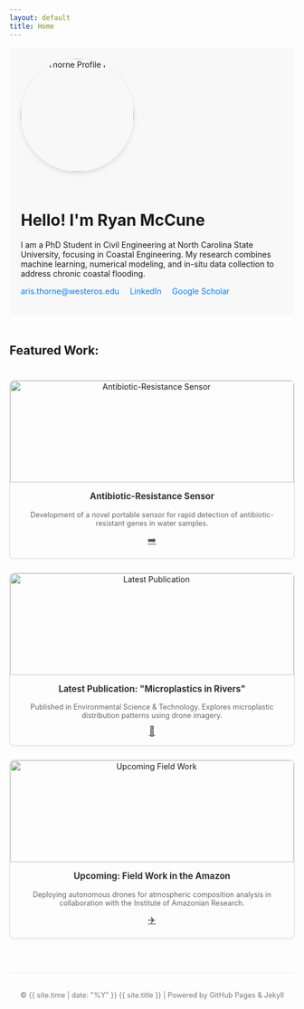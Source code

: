 ```yaml
---
layout: default
title: Home
---
```


<style>
  /* Basic custom CSS to mimic the layout. You might need to adjust based on your chosen theme. */
  .profile-section {
    display: flex;
    flex-wrap: wrap;
    align-items: center;
    gap: 30px; /* Space between image and text */
    margin-bottom: 50px;
    padding: 20px;
    border-radius: 8px;
    background-color: #f8f8f8; /* Light background for the section */
  }
  .profile-image {
    flex: 0 0 200px; /* Fixed width for the image container */
    height: 200px; /* Fixed height to make it a circle */
    border-radius: 50%;
    overflow: hidden;
    box-shadow: 0 4px 8px rgba(0,0,0,0.1);
  }
  .profile-image img {
    width: 100%;
    height: 100%;
    object-fit: cover;
  }
  .profile-text {
    flex: 1; /* Takes remaining space */
    min-width: 300px; /* Ensures text doesn't get too narrow */
  }
  .social-links a {
    margin-right: 15px;
    text-decoration: none;
    color: #007bff; /* Example link color */
  }
  .featured-work-grid {
    display: grid;
    grid-template-columns: repeat(auto-fit, minmax(280px, 1fr)); /* Responsive grid */
    gap: 25px;
    margin-top: 40px;
  }
  .work-item {
    border: 1px solid #ddd;
    border-radius: 8px;
    overflow: hidden;
    box-shadow: 0 2px 5px rgba(0,0,0,0.05);
    text-align: center;
  }
  .work-item img {
    width: 100%;
    height: 180px; /* Consistent height for images */
    object-fit: cover;
    display: block;
  }
  .work-item-content {
    padding: 15px;
  }
  .work-item-content h3 {
    margin-top: 0;
    font-size: 1.1em;
    color: #333;
  }
  .work-item-content p {
    font-size: 0.9em;
    color: #666;
    margin-bottom: 10px;
  }
  .work-item-content .icon-link {
    display: inline-block;
    margin: 0 10px;
    color: #555;
    font-size: 1.2em;
  }
  .footer-info {
    text-align: center;
    margin-top: 60px;
    padding-top: 20px;
    border-top: 1px solid #eee;
    color: #777;
    font-size: 0.9em;
  }
</style>

<div class="profile-section">
  <div class="profile-image">
    <img src="/assets/profile.jpg" alt="Aris Thorne Profile Photo">
  </div>
  <div class="profile-text">
    <h1>Hello! I'm Ryan McCune</h1>
    <p>I am a PhD Student in Civil Engineering at North Carolina State University, focusing in Coastal Engineering. My research combines machine learning, numerical modeling, and in-situ data collection to address chronic coastal flooding.</p>
    <p class="social-links">
      <a href="mailto:rmccune@ncsu.edu">aris.thorne@westeros.edu</a>
      <a href="https://linkedin.com/in/ryan-mccune" target="_blank" rel="noopener noreferrer">LinkedIn</a>
      <a href="https://scholar.google.com/citations?user=CnYIFHQAAAAJ&hl=en&oi=ao" target="_blank" rel="noopener noreferrer">Google Scholar</a>
    </p>
  </div>
</div>

<h2>Featured Work:</h2>
<div class="featured-work-grid">
  <div class="work-item">
    <img src="/assets/sensor_prototype.jpg" alt="Antibiotic-Resistance Sensor">
    <div class="work-item-content">
      <h3>Antibiotic-Resistance Sensor</h3>
      <p>Development of a novel portable sensor for rapid detection of antibiotic-resistant genes in water samples.</p>
      <a href="/sensordev/#project-antibiotic" class="icon-link">➡️</a>
    </div>
  </div>

  <div class="work-item">
    <img src="/assets/publication_graph.jpg" alt="Latest Publication">
    <div class="work-item-content">
      <h3>Latest Publication: "Microplastics in Rivers"</h3>
      <p>Published in Environmental Science & Technology. Explores microplastic distribution patterns using drone imagery.</p>
      <a href="/publications/#microplastics" class="icon-link">📖</a>
    </div>
  </div>

  <div class="work-item">
    <img src="/assets/field_work_drone.jpg" alt="Upcoming Field Work">
    <div class="work-item-content">
      <h3>Upcoming: Field Work in the Amazon</h3>
      <p>Deploying autonomous drones for atmospheric composition analysis in collaboration with the Institute of Amazonian Research.</p>
      <a href="/research/#amazon-fieldwork" class="icon-link">✈️</a>
    </div>
  </div>
</div>

<div class="footer-info">
  <p>&copy; {{ site.time | date: "%Y" }} {{ site.title }} | Powered by GitHub Pages & Jekyll</p>
</div>
